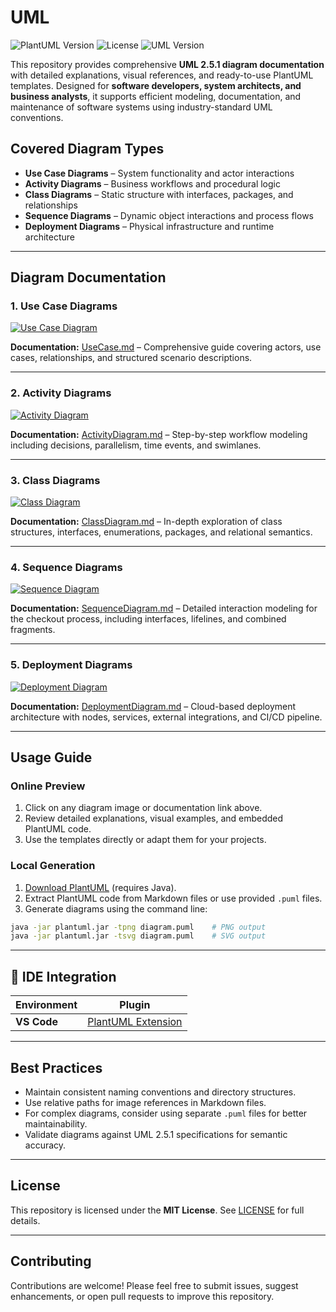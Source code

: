 # UML

![PlantUML Version](https://img.shields.io/badge/PlantUML-blue)
![License](https://img.shields.io/badge/License-MIT-green)
![UML Version](https://img.shields.io/badge/UML-2.5.1-black)

This repository provides comprehensive **UML 2.5.1 diagram documentation** with detailed explanations, visual references, and ready-to-use PlantUML templates. Designed for **software developers, system architects, and business analysts**, it supports efficient modeling, documentation, and maintenance of software systems using industry-standard UML conventions.

## Covered Diagram Types

- **Use Case Diagrams** – System functionality and actor interactions
- **Activity Diagrams** – Business workflows and procedural logic
- **Class Diagrams** – Static structure with interfaces, packages, and relationships
- **Sequence Diagrams** – Dynamic object interactions and process flows
- **Deployment Diagrams** – Physical infrastructure and runtime architecture

---

## Diagram Documentation

### 1. Use Case Diagrams

[![Use Case Diagram](usecase/use-case-diagram.svg)](usecase/UseCase.md)

**Documentation:** [UseCase.md](usecase/UseCase.md) – Comprehensive guide covering actors, use cases, relationships, and structured scenario descriptions.

---

### 2. Activity Diagrams

[![Activity Diagram](activity/checkout-diagram.svg)](activity/ActivityDiagram.md)

**Documentation:** [ActivityDiagram.md](activity/ActivityDiagram.md) – Step-by-step workflow modeling including decisions, parallelism, time events, and swimlanes.

---

### 3. Class Diagrams

[![Class Diagram](class/shopping-cart-class-diagram.svg)](class/ClassDiagram.md)

**Documentation:** [ClassDiagram.md](class/ClassDiagram.md) – In-depth exploration of class structures, interfaces, enumerations, packages, and relational semantics.

---

### 4. Sequence Diagrams

[![Sequence Diagram](sequence/checkout-process-sequence-diagram.svg)](sequence/SequenceDiagram.md)

**Documentation:** [SequenceDiagram.md](sequence/SequenceDiagram.md) – Detailed interaction modeling for the checkout process, including interfaces, lifelines, and combined fragments.

---

### 5. Deployment Diagrams

[![Deployment Diagram](deployment/shopping-cart-deployment-diagram.svg)](deployment/DeploymentDiagram.md)

**Documentation:** [DeploymentDiagram.md](deployment/DeploymentDiagram.md) – Cloud-based deployment architecture with nodes, services, external integrations, and CI/CD pipeline.

---

## Usage Guide

### Online Preview
1. Click on any diagram image or documentation link above.
2. Review detailed explanations, visual examples, and embedded PlantUML code.
3. Use the templates directly or adapt them for your projects.

### Local Generation
1. [Download PlantUML](https://plantuml.com/download) (requires Java).
2. Extract PlantUML code from Markdown files or use provided `.puml` files.
3. Generate diagrams using the command line:

```bash
java -jar plantuml.jar -tpng diagram.puml    # PNG output
java -jar plantuml.jar -tsvg diagram.puml    # SVG output
```

---

## 🔧 IDE Integration

| Environment | Plugin |
|-------------|--------|
| **VS Code** | [PlantUML Extension](https://marketplace.visualstudio.com/items?itemName=jebbs.plantuml) |

---

## Best Practices

- Maintain consistent naming conventions and directory structures.
- Use relative paths for image references in Markdown files.
- For complex diagrams, consider using separate `.puml` files for better maintainability.
- Validate diagrams against UML 2.5.1 specifications for semantic accuracy.

---

## License

This repository is licensed under the **MIT License**. See [LICENSE](LICENSE) for full details.

---

## Contributing

Contributions are welcome! Please feel free to submit issues, suggest enhancements, or open pull requests to improve this repository.
